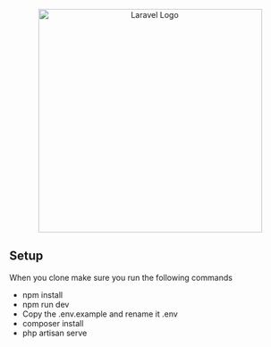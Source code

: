 <p align="center"><a href="https://laravel.com" target="_blank"><img src="https://raw.githubusercontent.com/laravel/art/master/logo-lockup/5%20SVG/2%20CMYK/1%20Full%20Color/laravel-logolockup-cmyk-red.svg" width="400" alt="Laravel Logo"></a></p>


## Setup

When you clone make sure you run the following commands

- npm install
- npm run dev
- Copy the .env.example and rename it .env
- composer install 
- php artisan serve
